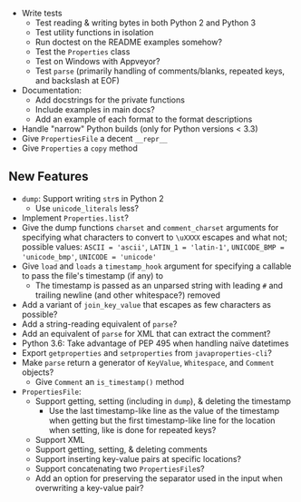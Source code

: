- Write tests
    - Test reading & writing bytes in both Python 2 and Python 3
    - Test utility functions in isolation
    - Run doctest on the README examples somehow?
    - Test the `Properties` class
    - Test on Windows with Appveyor?
    - Test `parse` (primarily handling of comments/blanks, repeated keys, and
      backslash at EOF)
- Documentation:
    - Add docstrings for the private functions
    - Include examples in main docs?
    - Add an example of each format to the format descriptions
- Handle "narrow" Python builds (only for Python versions < 3.3)
- Give `PropertiesFile` a decent `__repr__`
- Give `Properties` a `copy` method

New Features
------------
- `dump`: Support writing `str`s in Python 2
    - Use `unicode_literals` less?
- Implement `Properties.list`?
- Give the dump functions `charset` and `comment_charset` arguments for
  specifying what characters to convert to `\uXXXX` escapes and what not;
  possible values: `ASCII = 'ascii'`, `LATIN_1 = 'latin-1'`, `UNICODE_BMP =
  'unicode_bmp'`, `UNICODE = 'unicode'`
- Give `load` and `loads` a `timestamp_hook` argument for specifying a callable
  to pass the file's timestamp (if any) to
    - The timestamp is passed as an unparsed string with leading `#` and
      trailing newline (and other whitespace?) removed
- Add a variant of `join_key_value` that escapes as few characters as possible?
- Add a string-reading equivalent of `parse`?
- Add an equivalent of `parse` for XML that can extract the comment?
- Python 3.6: Take advantage of PEP 495 when handling naïve datetimes
- Export `getproperties` and `setproperties` from `javaproperties-cli`?
- Make `parse` return a generator of `KeyValue`, `Whitespace`, and `Comment`
  objects?
    - Give `Comment` an `is_timestamp()` method
- `PropertiesFile`:
    - Support getting, setting (including in `dump`), & deleting the timestamp
        - Use the last timestamp-like line as the value of the timestamp when
          getting but the first timestamp-like line for the location when
          setting, like is done for repeated keys?
    - Support XML
    - Support getting, setting, & deleting comments
    - Support inserting key-value pairs at specific locations?
    - Support concatenating two `PropertiesFile`s?
    - Add an option for preserving the separator used in the input when
      overwriting a key-value pair?
